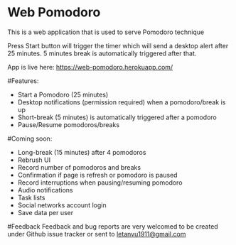 # Web Pomodoro
This is a web application that is used to serve Pomodoro technique

Press Start button will trigger the timer which will send a desktop alert after 25 minutes.
5 minutes break is automatically triggered after that.

App is live here: https://web-pomodoro.herokuapp.com/

#Features:
* Start a Pomodoro (25 minutes)
* Desktop notifications (permission required) when a pomodoro/break is up
* Short-break (5 minutes) is automatically triggered after a pomodoro
* Pause/Resume pomodoros/breaks

#Coming soon:
* Long-break (15 minutes) after 4 pomodoros
* Rebrush UI
* Record number of pomodoros and breaks
* Confirmation if page is refresh or pomodoro is paused
* Record interruptions when pausing/resuming pomodoro
* Audio notifications
* Task lists
* Social networks account login
* Save data per user

#Feedback
Feedback and bug reports are very welcomed to be created under Github issue tracker or sent to letanvu1911@gmail.com
